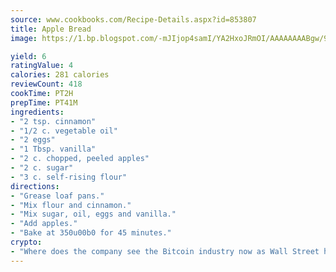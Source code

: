 ```yaml
---
source: www.cookbooks.com/Recipe-Details.aspx?id=853807
title: Apple Bread
image: https://1.bp.blogspot.com/-mJIjop4samI/YA2HxoJRmOI/AAAAAAAABgw/9Q6cN5purxQQ0M3111-VxRXtHYk4x987wCLcBGAsYHQ/s320/19.png

yield: 6
ratingValue: 4
calories: 281 calories
reviewCount: 418
cookTime: PT2H
prepTime: PT41M
ingredients:
- "2 tsp. cinnamon"
- "1/2 c. vegetable oil"
- "2 eggs"
- "1 Tbsp. vanilla"
- "2 c. chopped, peeled apples"
- "2 c. sugar"
- "3 c. self-rising flour"
directions:
- "Grease loaf pans."
- "Mix flour and cinnamon."
- "Mix sugar, oil, eggs and vanilla."
- "Add apples."
- "Bake at 350u00b0 for 45 minutes."
crypto:
- "Where does the company see the Bitcoin industry now as Wall Street has begun to embrace it and what was the turning point that legitimatized Bitcoin?"
---
```

